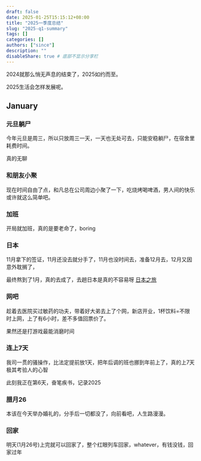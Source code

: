 ```yaml
---
draft: false
date: 2025-01-25T15:15:12+08:00
title: "2025一季度总结"
slug: "2025-q1-summary" 
tags: []
categories: []
authors: ["since"]
description: ""
disableShare: true # 底部不显示分享栏
---
```




2024就那么悄无声息的结束了，2025如约而至。



2025生活会怎样发展呢。



## January

### 元旦躺尸

今年元旦是周三，所以只放周三一天，一天也无处可去，只能安稳躺尸，在宿舍里耗费时间。



真的无聊



### 和朋友小聚

现在时间自由了点，和凡总在公司周边小聚了一下，吃烧烤喝啤酒，男人间的快乐或许就这么简单吧。



### 加班

开局就加班，真的是要老命了，boring



### 日本

11月拿下的签证，11月还没去就分手了，11月也没时间去，准备12月去，12月又因意外耽搁了，

最终熬到了1月，真的去成了，去趟日本是真的不容易呀
[日本之旅](https://blog.thend03.com/posts/life/travel-in-japan/)



### 网吧

趁着去医院买过敏药的功夫，带着好大弟去上了个网，新店开业，1杯饮料=不限时上网，上了有6小时，差不多值回票价了。



果然还是打游戏最能消磨时间



### 连上7天

我司一贯的骚操作，比法定提前放1天，把年后调的班也挪到年前上了，真的上7天极其考验人的心智



此刻我正在第6天，奋笔疾书，记录2025



### 腊月26

本该在今天举办婚礼的，分手后一切都没了，向前看吧，人生路漫漫。



### 回家

明天(1月26号)上完就可以回家了，整个红眼列车回家，whatever，有钱没钱，回家过年



